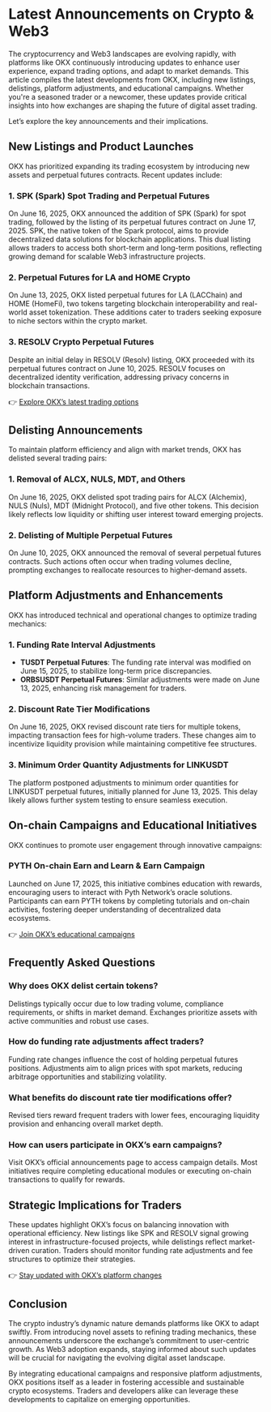 # Latest Announcements on Crypto & Web3  

The cryptocurrency and Web3 landscapes are evolving rapidly, with platforms like OKX continuously introducing updates to enhance user experience, expand trading options, and adapt to market demands. This article compiles the latest developments from OKX, including new listings, delistings, platform adjustments, and educational campaigns. Whether you're a seasoned trader or a newcomer, these updates provide critical insights into how exchanges are shaping the future of digital asset trading.  

Let’s explore the key announcements and their implications.  

## New Listings and Product Launches  

OKX has prioritized expanding its trading ecosystem by introducing new assets and perpetual futures contracts. Recent updates include:  

### **1. SPK (Spark) Spot Trading and Perpetual Futures**  
On June 16, 2025, OKX announced the addition of SPK (Spark) for spot trading, followed by the listing of its perpetual futures contract on June 17, 2025. SPK, the native token of the Spark protocol, aims to provide decentralized data solutions for blockchain applications. This dual listing allows traders to access both short-term and long-term positions, reflecting growing demand for scalable Web3 infrastructure projects.  

### **2. Perpetual Futures for LA and HOME Crypto**  
On June 13, 2025, OKX listed perpetual futures for LA (LACChain) and HOME (HomeFi), two tokens targeting blockchain interoperability and real-world asset tokenization. These additions cater to traders seeking exposure to niche sectors within the crypto market.  

### **3. RESOLV Crypto Perpetual Futures**  
Despite an initial delay in RESOLV (Resolv) listing, OKX proceeded with its perpetual futures contract on June 10, 2025. RESOLV focuses on decentralized identity verification, addressing privacy concerns in blockchain transactions.  

👉 [Explore OKX’s latest trading options](https://bit.ly/okx-bonus)  

## Delisting Announcements  

To maintain platform efficiency and align with market trends, OKX has delisted several trading pairs:  

### **1. Removal of ALCX, NULS, MDT, and Others**  
On June 16, 2025, OKX delisted spot trading pairs for ALCX (Alchemix), NULS (Nuls), MDT (Midnight Protocol), and five other tokens. This decision likely reflects low liquidity or shifting user interest toward emerging projects.  

### **2. Delisting of Multiple Perpetual Futures**  
On June 10, 2025, OKX announced the removal of several perpetual futures contracts. Such actions often occur when trading volumes decline, prompting exchanges to reallocate resources to higher-demand assets.  

## Platform Adjustments and Enhancements  

OKX has introduced technical and operational changes to optimize trading mechanics:  

### **1. Funding Rate Interval Adjustments**  
- **TUSDT Perpetual Futures**: The funding rate interval was modified on June 15, 2025, to stabilize long-term price discrepancies.  
- **ORBSUSDT Perpetual Futures**: Similar adjustments were made on June 13, 2025, enhancing risk management for traders.  

### **2. Discount Rate Tier Modifications**  
On June 16, 2025, OKX revised discount rate tiers for multiple tokens, impacting transaction fees for high-volume traders. These changes aim to incentivize liquidity provision while maintaining competitive fee structures.  

### **3. Minimum Order Quantity Adjustments for LINKUSDT**  
The platform postponed adjustments to minimum order quantities for LINKUSDT perpetual futures, initially planned for June 13, 2025. This delay likely allows further system testing to ensure seamless execution.  

## On-chain Campaigns and Educational Initiatives  

OKX continues to promote user engagement through innovative campaigns:  

### **PYTH On-chain Earn and Learn & Earn Campaign**  
Launched on June 17, 2025, this initiative combines education with rewards, encouraging users to interact with Pyth Network’s oracle solutions. Participants can earn PYTH tokens by completing tutorials and on-chain activities, fostering deeper understanding of decentralized data ecosystems.  

👉 [Join OKX’s educational campaigns](https://bit.ly/okx-bonus)  

## Frequently Asked Questions  

### **Why does OKX delist certain tokens?**  
Delistings typically occur due to low trading volume, compliance requirements, or shifts in market demand. Exchanges prioritize assets with active communities and robust use cases.  

### **How do funding rate adjustments affect traders?**  
Funding rate changes influence the cost of holding perpetual futures positions. Adjustments aim to align prices with spot markets, reducing arbitrage opportunities and stabilizing volatility.  

### **What benefits do discount rate tier modifications offer?**  
Revised tiers reward frequent traders with lower fees, encouraging liquidity provision and enhancing overall market depth.  

### **How can users participate in OKX’s earn campaigns?**  
Visit OKX’s official announcements page to access campaign details. Most initiatives require completing educational modules or executing on-chain transactions to qualify for rewards.  

## Strategic Implications for Traders  

These updates highlight OKX’s focus on balancing innovation with operational efficiency. New listings like SPK and RESOLV signal growing interest in infrastructure-focused projects, while delistings reflect market-driven curation. Traders should monitor funding rate adjustments and fee structures to optimize their strategies.  

👉 [Stay updated with OKX’s platform changes](https://bit.ly/okx-bonus)  

## Conclusion  

The crypto industry’s dynamic nature demands platforms like OKX to adapt swiftly. From introducing novel assets to refining trading mechanics, these announcements underscore the exchange’s commitment to user-centric growth. As Web3 adoption expands, staying informed about such updates will be crucial for navigating the evolving digital asset landscape.  

By integrating educational campaigns and responsive platform adjustments, OKX positions itself as a leader in fostering accessible and sustainable crypto ecosystems. Traders and developers alike can leverage these developments to capitalize on emerging opportunities.
